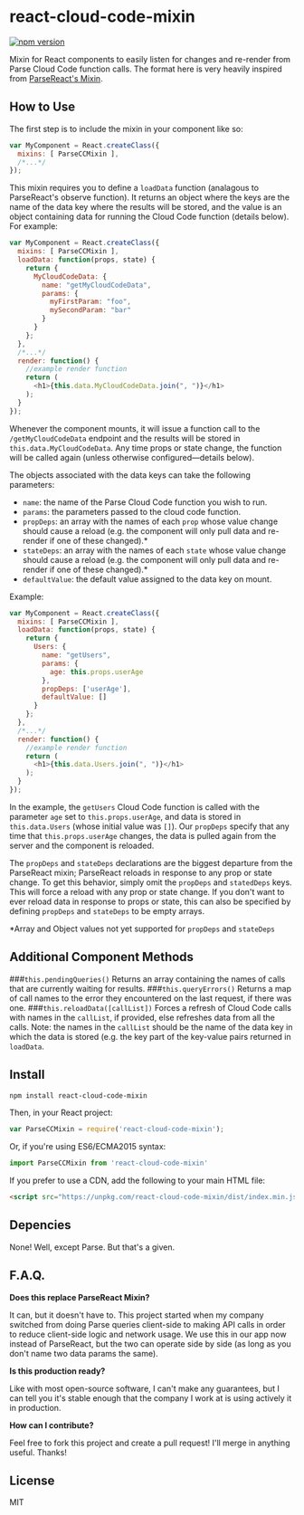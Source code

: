 # react-cloud-code-mixin

[![npm version](https://badge.fury.io/js/react-cloud-code-mixin.svg)](https://badge.fury.io/js/react-cloud-code-mixin)

Mixin for React components to easily listen for changes and re-render from Parse Cloud Code function calls. The format here is very heavily inspired from [ParseReact's Mixin](https://github.com/ParsePlatform/ParseReact/blob/master/docs/api/Mixin.md).


## How to Use

The first step is to include the mixin in your component like so:

```javascript
var MyComponent = React.createClass({
  mixins: [ ParseCCMixin ],
  /*...*/
});
```

This mixin requires you to define a `loadData` function (analagous to ParseReact's observe function). It returns an object where the keys are the name of the data key where the results will be stored, and the value is an object containing data for running the Cloud Code function (details below). For example:

```javascript
var MyComponent = React.createClass({
  mixins: [ ParseCCMixin ],
  loadData: function(props, state) {
    return {
      MyCloudCodeData: {
        name: "getMyCloudCodeData",
        params: {
          myFirstParam: "foo",
          mySecondParam: "bar"
        }
      }
    };
  },
  /*...*/
  render: function() {
    //example render function
    return (
      <h1>{this.data.MyCloudCodeData.join(", ")}</h1>
    );
  }
});
```
Whenever the component mounts, it will issue a function call to the `/getMyCloudCodeData` endpoint and the results will be stored in `this.data.MyCloudCodeData`. Any time props or state change, the function will be called again (unless otherwise configured—details below).

The objects associated with the data keys can take the following parameters:

- `name`: the name of the Parse Cloud Code function you wish to run.
- `params`: the parameters passed to the cloud code function.
- `propDeps`: an array with the names of each `prop` whose value change should cause a reload (e.g. the component will only pull data and re-render if one of these changed).*
- `stateDeps`: an array with the names of each `state` whose value change should cause a reload (e.g. the component will only pull data and re-render if one of these changed).*
- `defaultValue`: the default value assigned to the data key on mount.

Example:
```javascript
var MyComponent = React.createClass({
  mixins: [ ParseCCMixin ],
  loadData: function(props, state) {
    return {
      Users: {
        name: "getUsers",
        params: {
          age: this.props.userAge
        },
        propDeps: ['userAge'],
        defaultValue: []
      }
    };
  },
  /*...*/
  render: function() {
    //example render function
    return (
      <h1>{this.data.Users.join(", ")}</h1>
    );
  }
});
```

In the example, the `getUsers` Cloud Code function is called with the parameter `age` set to `this.props.userAge`, and data is stored in `this.data.Users` (whose initial value was `[]`). Our `propDeps` specify that any time that `this.props.userAge` changes, the data is pulled again from the server and the component is reloaded.

The `propDeps` and `stateDeps` declarations are the biggest departure from the ParseReact mixin; ParseReact reloads in response to any prop or state change. To get this behavior, simply omit the `propDeps` and `statedDeps` keys. This will force a reload with any prop or state change. If you don't want to ever reload data in response to props or state, this can also be specified by defining `propDeps` and `stateDeps` to be empty arrays.

*Array and Object values not yet supported for `propDeps` and `stateDeps`

## Additional Component Methods
###`this.pendingQueries()`
Returns an array containing the names of calls that are currently waiting for results.
###`this.queryErrors()`
Returns a map of call names to the error they encountered on the last request, if there was one.
###`this.reloadData([callList])`
Forces a refresh of Cloud Code calls with names in the `callList`, if provided, else refreshes data from all the calls. Note: the names in the `callList` should be the name of the data key in which the data is stored (e.g. the key part of the key-value pairs returned in `loadData`.

## Install

```bash
npm install react-cloud-code-mixin
```

Then, in your React project:

```javascript
var ParseCCMixin = require('react-cloud-code-mixin');
```

Or, if you're using ES6/ECMA2015 syntax:
```javascript
import ParseCCMixin from 'react-cloud-code-mixin'
```

If you prefer to use a CDN, add the following to your main HTML file:
```html
<script src="https://unpkg.com/react-cloud-code-mixin/dist/index.min.js" />
```

## Depencies
None! Well, except Parse. But that's a given.

## F.A.Q.
**Does this replace ParseReact Mixin?**

It can, but it doesn't have to. This project started when my company switched from doing Parse queries client-side to making API calls in order to reduce client-side logic and network usage. We use this in our app now instead of ParseReact, but the two can operate side by side (as long as you don't name two data params the same).

**Is this production ready?**

Like with most open-source software, I can't make any guarantees, but I can tell you it's stable enough that the company I work at is using actively it in production.

**How can I contribute?**

Feel free to fork this project and create a pull request! I'll merge in anything useful. Thanks!

## License

MIT
